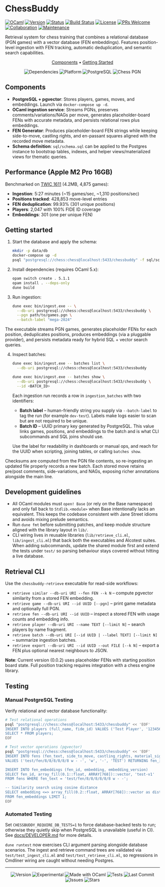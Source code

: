 # ChessBuddy

[![OCaml](https://img.shields.io/badge/OCaml-%3E%3D%205.1-orange.svg)](https://ocaml.org)
[![Version](https://img.shields.io/badge/Version-0.0.2-blue.svg)](RELEASE_NOTES.md)
[![Status](https://img.shields.io/badge/Status-Proof%20of%20Concept-yellow.svg)](https://github.com/HendrikReh/chessbuddy)
[![Build Status](https://img.shields.io/github/actions/workflow/status/HendrikReh/chessbuddy/ci.yml?branch=main)](https://github.com/HendrikReh/chessbuddy/actions)
[![License](https://img.shields.io/github/license/HendrikReh/chessbuddy)](LICENSE)
[![PRs Welcome](https://img.shields.io/badge/PRs-welcome-brightgreen.svg)](https://github.com/HendrikReh/chessbuddy)
[![Collaboration](https://img.shields.io/badge/Collaboration-Guidelines-blue.svg)](docs/GUIDELINES.md)
[![Maintenance](https://img.shields.io/badge/Maintained%3F-yes-green.svg)](https://github.com/HendrikReh/chessbuddy/graphs/commit-activity)

Retrieval system for chess training that combines a relational database (PGN games) with a vector database (FEN embeddings). Features position-level ingestion with FEN tracking, automatic deduplication, and semantic search capabilities.

<p align="center">
  <a href="#components">Components</a> •
  <a href="#getting-started">Getting Started</a>
</p>

<p align="center">
  <img src="https://img.shields.io/badge/Dependencies-Lwt%20%7C%20Postgresql%20%7C%20pgvector-blue.svg" alt="Dependencies">
  <img src="https://img.shields.io/badge/Platform-Linux%20%7C%20macOS-lightgrey.svg" alt="Platform">
  <img src="https://img.shields.io/badge/Database-PostgreSQL%2016-336791.svg" alt="PostgreSQL">
  <img src="https://img.shields.io/badge/Chess-PGN%20Ingestion-8B4513.svg" alt="Chess PGN">
</p>

## Components

- **PostgreSQL + pgvector**: Stores players, games, moves, and embeddings. Launch via `docker-compose up -d`.
- **OCaml ingestion service**: Streams PGNs, preserves comments/variations/NAGs per move, generates placeholder-board FENs with accurate metadata, and persists relational rows plus embeddings.
- **FEN Generator**: Produces placeholder-board FEN strings while keeping side-to-move, castling rights, and en-passant squares aligned with the recorded move metadata.
- **Schema definition**: `sql/schema.sql` can be applied to the Postgres instance to bootstrap tables, indexes, and helper views/materialized views for thematic queries.

## Performance (Apple M2 Pro 16GB)

Benchmarked on [TWIC 1611](https://theweekinchess.com/twic) (4.2MB, 4,875 games):

- **Ingestion**: 5:27 minutes (~15 games/sec, ~1,310 positions/sec)
- **Positions tracked**: 428,853 move-level entries
- **FEN deduplication**: 99.93% (301 unique positions)
- **Players**: 2,047 with 100% FIDE ID coverage
- **Embeddings**: 301 (one per unique FEN)

## Getting started

1. Start the database and apply the schema:

   ```bash
   mkdir -p data/db
   docker-compose up -d
   psql "postgresql://chess:chess@localhost:5433/chessbuddy" -f sql/schema.sql
   ```

2. Install dependencies (requires OCaml 5.x):

   ```bash
   opam switch create . 5.1.1
   opam install . --deps-only
   dune build
   ```

3. Run ingestion:

   ```bash
   dune exec bin/ingest.exe -- \
     --db-uri postgresql://chess:chess@localhost:5433/chessbuddy \
     --pgn path/to/games.pgn \
     --batch-label "mega-2024"
   ```

The executable streams PGN games, generates placeholder FENs for each position, deduplicates positions, produces embeddings (via a pluggable provider), and persists metadata ready for hybrid SQL + vector search queries.

4. Inspect batches:

   ```bash
   dune exec bin/ingest.exe -- batches list \
     --db-uri postgresql://chess:chess@localhost:5433/chessbuddy

   dune exec bin/ingest.exe -- batches show \
     --db-uri postgresql://chess:chess@localhost:5433/chessbuddy \
     --id <BATCH_ID>
   ```

   Each ingestion run records a row in `ingestion_batches` with two identifiers:
   - **Batch label** – human-friendly string you supply via `--batch-label` to tag the run (for example `dev-test`). Labels make logs easier to scan but are not required to be unique.
   - **Batch ID** – UUID primary key generated by PostgreSQL. This value links games, positions, and embeddings to the batch and is what CLI subcommands and SQL joins should use.

   Use the label for readability in dashboards or manual ops, and reach for the UUID when scripting, joining tables, or calling `batches show`.

Checksums are computed from the PGN file contents, so re-ingesting an updated file properly records a new batch. Each stored move retains pre/post comments, side-variations, and NAGs, exposing richer annotations alongside the main line.

## Development guidelines

- All OCaml modules must `open! Base` (or rely on the Base namespace) and only fall back to `Stdlib.<module>` when Base intentionally lacks an equivalent. This keeps the codebase consistent with Jane Street idioms and avoids mixing prelude semantics.
- Run `dune fmt` before submitting patches, and keep module structure aligned with the library layout in `lib/`.
- CLI wiring lives in reusable libraries (`lib/retrieve_cli.ml`, `lib/ingest_cli.ml`) that back both the executables and Alcotest suites. When adding subcommands, update the shared module first and extend the tests under `test/` so parsing behaviour stays covered without hitting a live database.

## Retrieval CLI

Use the `chessbuddy-retrieve` executable for read-side workflows:

- `retrieve similar --db-uri URI --fen FEN --k N` – compute pgvector similarity from a stored FEN embedding.
- `retrieve game --db-uri URI --id UUID [--pgn]` – print game metadata and optionally full PGN.
- `retrieve fen --db-uri URI --id UUID` – inspect a stored FEN with usage counts and embedding info.
- `retrieve player --db-uri URI --name TEXT [--limit N]` – search players by name fragment.
- `retrieve batch --db-uri URI [--id UUID | --label TEXT] [--limit N]` – summarize ingestion batches.
- `retrieve export --db-uri URI --id UUID --out FILE [--k N]` – export a FEN plus optional nearest neighbours to JSON.

**Note**: Current version (0.0.2) uses placeholder FENs with starting position board state. Full position tracking requires integration with a chess engine library.

## Testing

### Manual PostgreSQL Testing

Verify relational and vector database functionality:

```bash
# Test relational operations
psql "postgresql://chess:chess@localhost:5433/chessbuddy" << 'EOF'
INSERT INTO players (full_name, fide_id) VALUES ('Test Player', '123456') RETURNING player_id;
SELECT * FROM players;
EOF

# Test vector operations (pgvector)
psql "postgresql://chess:chess@localhost:5433/chessbuddy" << 'EOF'
INSERT INTO fens (fen_text, side_to_move, castling_rights, material_signature)
VALUES ('test/fen/8/8/8/8/8/8 w - -', 'w', '-', 'TEST') RETURNING fen_id;

INSERT INTO fen_embeddings (fen_id, embedding, embedding_version)
SELECT fen_id, array_fill(0.1::float, ARRAY[768])::vector, 'test-v1'
FROM fens WHERE fen_text = 'test/fen/8/8/8/8/8/8 w - -';

-- Similarity search using cosine distance
SELECT embedding <=> array_fill(0.2::float, ARRAY[768])::vector as distance
FROM fen_embeddings LIMIT 1;
EOF
```

### Automated Testing

Set `CHESSBUDDY_REQUIRE_DB_TESTS=1` to force database-backed tests to run; otherwise they quietly skip when PostgreSQL is unavailable (useful in CI). See [docs/DEVELOPER.md](docs/DEVELOPER.md) for more details.

`dune runtest` now exercises CLI argument parsing alongside database scenarios. The ingest and retrieve command trees are validated via `test/test_ingest_cli.ml` and `test/test_retrieve_cli.ml`, so regressions in Cmdliner wiring are caught without needing Postgres.

---

<p align="center">
  <img src="https://img.shields.io/badge/Version-0.0.4-blue.svg" alt="Version">
  <img src="https://img.shields.io/badge/Stage-Experimental-orange.svg" alt="Experimental">
  <img src="https://img.shields.io/badge/Made%20with-OCaml-orange.svg" alt="Made with OCaml">
  <img src="https://img.shields.io/badge/Tests-11%20passing-brightgreen.svg" alt="Tests">
  <img src="https://img.shields.io/github/last-commit/HendrikReh/chessbuddy" alt="Last Commit">
  <img src="https://img.shields.io/github/issues/HendrikReh/chessbuddy" alt="Issues">
  <img src="https://img.shields.io/github/stars/HendrikReh/chessbuddy?style=social" alt="Stars">
</p>
